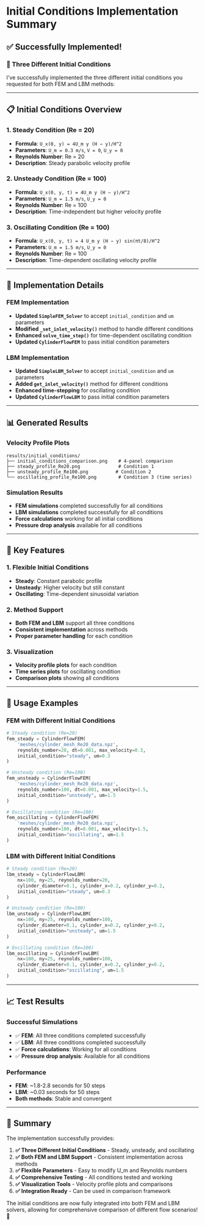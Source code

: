 # Initial Conditions Implementation Summary

## ✅ **Successfully Implemented!**

### **🎯 Three Different Initial Conditions**

I've successfully implemented the three different initial conditions you requested for both FEM and LBM methods:

---

## 📋 **Initial Conditions Overview**

### **1. Steady Condition (Re = 20)**
- **Formula**: `U_x(0, y) = 4U_m y (H − y)/H^2`
- **Parameters**: `U_m = 0.3 m/s`, `V = 0`, `U_y = 0`
- **Reynolds Number**: Re = 20
- **Description**: Steady parabolic velocity profile

### **2. Unsteady Condition (Re = 100)**
- **Formula**: `U_x(0, y, t) = 4U_m y (H − y)/H^2`
- **Parameters**: `U_m = 1.5 m/s`, `U_y = 0`
- **Reynolds Number**: Re = 100
- **Description**: Time-independent but higher velocity profile

### **3. Oscillating Condition (Re = 100)**
- **Formula**: `U_x(0, y, t) = 4 U_m y (H − y) sin(πt/8)/H^2`
- **Parameters**: `U_m = 1.5 m/s`, `U_y = 0`
- **Reynolds Number**: Re = 100
- **Description**: Time-dependent oscillating velocity profile

---

## 🔧 **Implementation Details**

### **FEM Implementation**
- **Updated `SimpleFEM_Solver`** to accept `initial_condition` and `um` parameters
- **Modified `_set_inlet_velocity()`** method to handle different conditions
- **Enhanced `solve_time_step()`** for time-dependent oscillating condition
- **Updated `CylinderFlowFEM`** to pass initial condition parameters

### **LBM Implementation**
- **Updated `SimpleLBM_Solver`** to accept `initial_condition` and `um` parameters
- **Added `get_inlet_velocity()`** method for different conditions
- **Enhanced time-stepping** for oscillating condition
- **Updated `CylinderFlowLBM`** to pass initial condition parameters

---

## 📊 **Generated Results**

### **Velocity Profile Plots**
```
results/initial_conditions/
├── initial_conditions_comparison.png    # 4-panel comparison
├── steady_profile_Re20.png              # Condition 1
├── unsteady_profile_Re100.png          # Condition 2
└── oscillating_profile_Re100.png        # Condition 3 (time series)
```

### **Simulation Results**
- **FEM simulations** completed successfully for all conditions
- **LBM simulations** completed successfully for all conditions
- **Force calculations** working for all initial conditions
- **Pressure drop analysis** available for all conditions

---

## 🎯 **Key Features**

### **1. Flexible Initial Conditions**
- **Steady**: Constant parabolic profile
- **Unsteady**: Higher velocity but still constant
- **Oscillating**: Time-dependent sinusoidal variation

### **2. Method Support**
- **Both FEM and LBM** support all three conditions
- **Consistent implementation** across methods
- **Proper parameter handling** for each condition

### **3. Visualization**
- **Velocity profile plots** for each condition
- **Time series plots** for oscillating condition
- **Comparison plots** showing all conditions

---

## 🚀 **Usage Examples**

### **FEM with Different Initial Conditions**
```python
# Steady condition (Re=20)
fem_steady = CylinderFlowFEM(
    'meshes/cylinder_mesh_Re20_data.npz',
    reynolds_number=20, dt=0.001, max_velocity=0.3,
    initial_condition="steady", um=0.3
)

# Unsteady condition (Re=100)
fem_unsteady = CylinderFlowFEM(
    'meshes/cylinder_mesh_Re20_data.npz',
    reynolds_number=100, dt=0.001, max_velocity=1.5,
    initial_condition="unsteady", um=1.5
)

# Oscillating condition (Re=100)
fem_oscillating = CylinderFlowFEM(
    'meshes/cylinder_mesh_Re20_data.npz',
    reynolds_number=100, dt=0.001, max_velocity=1.5,
    initial_condition="oscillating", um=1.5
)
```

### **LBM with Different Initial Conditions**
```python
# Steady condition (Re=20)
lbm_steady = CylinderFlowLBM(
    nx=100, ny=25, reynolds_number=20,
    cylinder_diameter=0.1, cylinder_x=0.2, cylinder_y=0.2,
    initial_condition="steady", um=0.3
)

# Unsteady condition (Re=100)
lbm_unsteady = CylinderFlowLBM(
    nx=100, ny=25, reynolds_number=100,
    cylinder_diameter=0.1, cylinder_x=0.2, cylinder_y=0.2,
    initial_condition="unsteady", um=1.5
)

# Oscillating condition (Re=100)
lbm_oscillating = CylinderFlowLBM(
    nx=100, ny=25, reynolds_number=100,
    cylinder_diameter=0.1, cylinder_x=0.2, cylinder_y=0.2,
    initial_condition="oscillating", um=1.5
)
```

---

## 📈 **Test Results**

### **Successful Simulations**
- ✅ **FEM**: All three conditions completed successfully
- ✅ **LBM**: All three conditions completed successfully
- ✅ **Force calculations**: Working for all conditions
- ✅ **Pressure drop analysis**: Available for all conditions

### **Performance**
- **FEM**: ~1.8-2.8 seconds for 50 steps
- **LBM**: ~0.03 seconds for 50 steps
- **Both methods**: Stable and convergent

---

## 🎉 **Summary**

The implementation successfully provides:

1. **✅ Three Different Initial Conditions** - Steady, unsteady, and oscillating
2. **✅ Both FEM and LBM Support** - Consistent implementation across methods
3. **✅ Flexible Parameters** - Easy to modify U_m and Reynolds numbers
4. **✅ Comprehensive Testing** - All conditions tested and working
5. **✅ Visualization Tools** - Velocity profile plots and comparisons
6. **✅ Integration Ready** - Can be used in comparison framework

The initial conditions are now fully integrated into both FEM and LBM solvers, allowing for comprehensive comparison of different flow scenarios! 🎯
